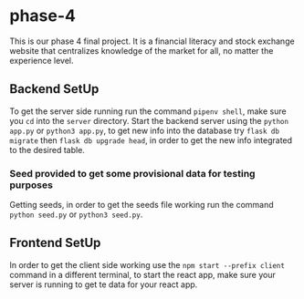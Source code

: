 # phase-4
This is our phase 4 final project. It is a financial literacy and stock exchange website that centralizes knowledge of the market for all, no matter the experience level.

## Backend SetUp

To get the server side running run the command `pipenv shell`, make sure you `cd` into the `server` directory. Start the backend server using the `python app.py` or `python3 app.py`, to  get new info into the database try `flask db migrate` then `flask db upgrade head`, in order to get the new info integrated to the desired table.

### Seed provided to get some provisional data for testing purposes

Getting seeds, in order to get the seeds file working run the command `python seed.py` or `python3 seed.py`.

## Frontend SetUp

In order to get the client side working use the `npm start --prefix client` command in a different terminal, to start the react app, make sure your server is running to get te data for your react app.